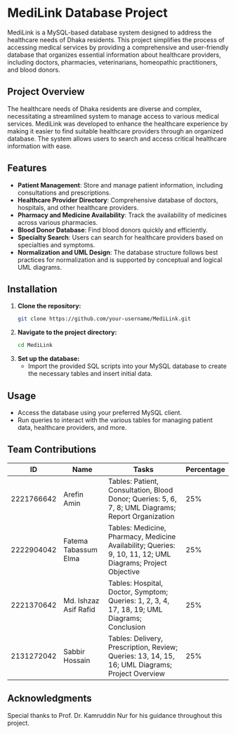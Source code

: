 # MediLink Database Project

MediLink is a MySQL-based database system designed to address the healthcare needs of Dhaka residents. This project simplifies the process of accessing medical services by providing a comprehensive and user-friendly database that organizes essential information about healthcare providers, including doctors, pharmacies, veterinarians, homeopathic practitioners, and blood donors.

## Project Overview

The healthcare needs of Dhaka residents are diverse and complex, necessitating a streamlined system to manage access to various medical services. MediLink was developed to enhance the healthcare experience by making it easier to find suitable healthcare providers through an organized database. The system allows users to search and access critical healthcare information with ease.

## Features

- **Patient Management**: Store and manage patient information, including consultations and prescriptions.
- **Healthcare Provider Directory**: Comprehensive database of doctors, hospitals, and other healthcare providers.
- **Pharmacy and Medicine Availability**: Track the availability of medicines across various pharmacies.
- **Blood Donor Database**: Find blood donors quickly and efficiently.
- **Specialty Search**: Users can search for healthcare providers based on specialties and symptoms.
- **Normalization and UML Design**: The database structure follows best practices for normalization and is supported by conceptual and logical UML diagrams.

## Installation

1. **Clone the repository:**
    ```bash
    git clone https://github.com/your-username/MediLink.git
    ```
2. **Navigate to the project directory:**
    ```bash
    cd MediLink
    ```
3. **Set up the database:**
    - Import the provided SQL scripts into your MySQL database to create the necessary tables and insert initial data.

## Usage

- Access the database using your preferred MySQL client.
- Run queries to interact with the various tables for managing patient data, healthcare providers, and more.

## Team Contributions

| ID           | Name                   | Tasks                                                                                                     | Percentage |
|--------------|------------------------|-----------------------------------------------------------------------------------------------------------|------------|
| 2221766642   | Arefin Amin            | Tables: Patient, Consultation, Blood Donor; Queries: 5, 6, 7, 8; UML Diagrams; Report Organization         | 25%        |
| 2222904042   | Fatema Tabassum Elma   | Tables: Medicine, Pharmacy, Medicine Availability; Queries: 9, 10, 11, 12; UML Diagrams; Project Objective | 25%        |
| 2221370642   | Md. Ishzaz Asif Rafid  | Tables: Hospital, Doctor, Symptom; Queries: 1, 2, 3, 4, 17, 18, 19; UML Diagrams; Conclusion                | 25%        |
| 2131272042   | Sabbir Hossain         | Tables: Delivery, Prescription, Review; Queries: 13, 14, 15, 16; UML Diagrams; Project Overview            | 25%        |

## Acknowledgments

Special thanks to Prof. Dr. Kamruddin Nur for his guidance throughout this project.
